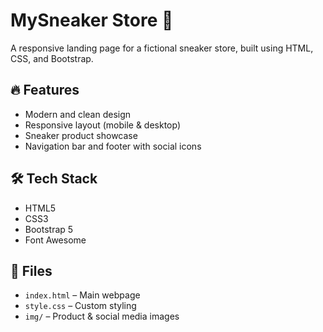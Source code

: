 # MySneaker Store 👟

A responsive landing page for a fictional sneaker store, built using HTML, CSS, and Bootstrap.

## 🔥 Features

- Modern and clean design
- Responsive layout (mobile & desktop)
- Sneaker product showcase
- Navigation bar and footer with social icons

## 🛠️ Tech Stack

- HTML5  
- CSS3  
- Bootstrap 5  
- Font Awesome

## 📁 Files

- `index.html` – Main webpage  
- `style.css` – Custom styling  
- `img/` – Product & social media images



